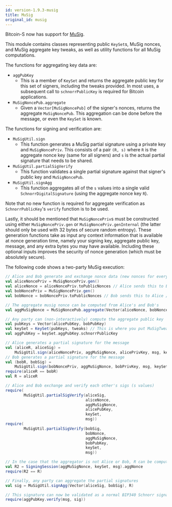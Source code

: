 ```yaml
---
id: version-1.9.3-musig
title: MuSig
original_id: musig
---
```


Bitcoin-S now has support for [MuSig](https://github.com/jonasnick/bips/blob/musig2/bip-musig2.mediawiki).

This module contains classes representing public `KeySet`s, MuSig nonces, and MuSig aggregate key tweaks, as well as utility functions for all MuSig computations.

The functions for aggregating key data are:

* `aggPubKey`
  * This is a member of `KeySet` and returns the aggregate public key for this set of signers, including the tweaks provided. In most uses, a subsequent call to `schnorrPublicKey` is required for Bitcoin applications.
* `MuSigNoncePub.aggregate`
  * Given a `Vector[MuSigNoncePub]` of the signer's nonces, returns the aggregate `MuSigNoncePub`. This aggregation can be done before the message, or even the `KeySet` is known.

The functions for signing and verification are:

* `MuSigUtil.sign`
  * This function generates a MuSig partial signature using a private key and `MuSigNoncePriv`. This consists of a pair `(R, s)` where `R` is the aggregate nonce key (same for all signers) and `s` is the actual partial signature that needs to be shared.
* `MuSigUtil.partialSigVerify`
  * This function validates a single partial signature against that signer's public key and `MuSigNoncePub`.
* `MuSigUtil.signAgg`
  * This function aggregates all of the `s` values into a single valid `SchnorrDigitalSignature` (using the aggregate nonce key `R`).

Note that no new function is required for aggregate verification as `SchnorrPublicKey`'s `verify` function is to be used.

Lastly, it should be mentioned that `MuSigNoncePriv`s must be constructed using either `MuSigNoncePriv.gen` or `MuSigNoncePriv.genInternal` (the latter should only be used with 32 bytes of secure random entropy). These generation functions take as input any context information that is available at nonce generation time, namely your signing key, aggregate public key, message, and any extra bytes you may have available. Including these optional inputs improves the security of nonce generation (which must be absolutely secure).

The following code shows a two-party MuSig execution:


```scala
// Alice and Bob generate and exchange nonce data (new nonces for every sig)
val aliceNoncePriv = MuSigNoncePriv.gen()
val aliceNonce = aliceNoncePriv.toPublicNonces // Alice sends this to Bob // Alice sends this to Bob
val bobNoncePriv = MuSigNoncePriv.gen()
val bobNonce = bobNoncePriv.toPublicNonces // Bob sends this to Alice // Bob sends this to Alice

// The aggregate musig nonce can be computed from Alice's and Bob's
val aggMuSigNonce = MuSigNoncePub.aggregate(Vector(aliceNonce, bobNonce))

// Any party can (non-interactively) compute the aggregate public key
val pubKeys = Vector(alicePubKey, bobPubKey)
val keySet = KeySet(pubKeys, tweaks) // This is where you put MuSigTweaks // This is where you put MuSigTweaks
val aggPubKey = keySet.aggPubKey.schnorrPublicKey

// Alice generates a partial signature for the message
val (aliceR, aliceSig) = 
    MuSigUtil.sign(aliceNoncePriv, aggMuSigNonce, alicePrivKey, msg, keySet)
// Bob generates a partial signature for the message
val (bobR, bobSig) =
    MuSigUtil.sign(bobNoncePriv, aggMuSigNonce, bobPrivKey, msg, keySet)
require(aliceR == bobR)
val R = aliceR

// Alice and Bob exchange and verify each other's sigs (s values)
require(
        MuSigUtil.partialSigVerify(aliceSig,
                                   aliceNonce,
                                   aggMuSigNonce,
                                   alicePubKey,
                                   keySet,
                                   msg))
require(
        MuSigUtil.partialSigVerify(bobSig,
                                   bobNonce,
                                   aggMuSigNonce,
                                   bobPubKey,
                                   keySet,
                                   msg))

// In the case that the aggregator is not Alice or Bob, R can be computed as follows
val R2 = SigningSession(aggMuSigNonce, keySet, msg).aggNonce
require(R2 == R)

// Finally, any party can aggregate the partial signatures
val sig = MuSigUtil.signAgg(Vector(aliceSig, bobSig), R)

// This signature can now be validated as a normal BIP340 Schnorr signature
require(aggPubKey.verify(msg, sig))
```

